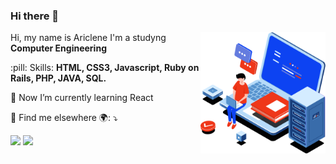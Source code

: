### Hi there 👋

<!--
**ariclinis/ariclinis** is a ✨ _special_ ✨ repository because its `README.md` (this file) appears on your GitHub profile.

Here are some ideas to get you started:

- 🔭 I’m currently working on ...
- 🌱 I’m currently learning ...
- 👯 I’m looking to collaborate on ...
- 🤔 I’m looking for help with ...
- 💬 Ask me about ...
- 📫 How to reach me: ...
- 😄 Pronouns: ...
- ⚡ Fun fact: ...
-->
<img src="./image.svg" min-width="400px" max-width="200px" width="200px" align="right" alt="Computador iuriCode">
<p align="left">Hi, my name is Ariclene I'm a studyng <strong>Computer Engineering</strong></p>
<p align="left">
  :pill: Skills: <strong>HTML, CSS3, Javascript, Ruby on Rails, PHP, JAVA, SQL.</strong>
</p>
<p align="left">
  🌱 Now I’m currently learning React
</p>
<p align="left">
  💌 Find me elsewhere 🌍: ⤵️
</p>

<p align="left">
  <a href="https://www.linkedin.com/in/ariclene-chimbili/" alt="Linkedin">
  <img src="https://img.shields.io/badge/-Linkedin-0e76a8?style=flat-square&logo=Linkedin&logoColor=white&link=LINK-DO-SEU-LINKEDIN" /></a>

  <a href="https://www.instagram.com/ariclinis/" alt="Instagram">
  <img src="https://img.shields.io/badge/-Instagram-DF0174?style=flat-square&labelColor=DF0174&logo=instagram&logoColor=white&link=LINK-DO-SEU-INSTAGRAM"/></a>
</p>
